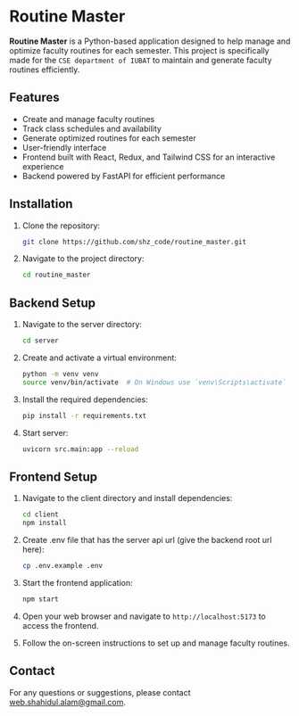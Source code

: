 # Routine Master

**Routine Master** is a Python-based application designed to help manage and optimize faculty routines for each semester. This project is specifically made for the `CSE department of IUBAT` to maintain and generate faculty routines efficiently.

## Features

- Create and manage faculty routines
- Track class schedules and availability
- Generate optimized routines for each semester
- User-friendly interface
- Frontend built with React, Redux, and Tailwind CSS for an interactive experience
- Backend powered by FastAPI for efficient performance

## Installation

1. Clone the repository:
   ```bash
   git clone https://github.com/shz_code/routine_master.git
   ```
2. Navigate to the project directory:
   ```bash
   cd routine_master
   ```

## Backend Setup

1. Navigate to the server directory:
   ```bash
   cd server
   ```
2. Create and activate a virtual environment:
   ```bash
   python -m venv venv
   source venv/bin/activate  # On Windows use `venv\Scripts\activate`
   ```
3. Install the required dependencies:

   ```bash
   pip install -r requirements.txt
   ```

4. Start server:
   ```bash
   uvicorn src.main:app --reload
   ```

## Frontend Setup

1. Navigate to the client directory and install dependencies:
   ```bash
   cd client
   npm install
   ```
2. Create .env file that has the server api url (give the backend root url here):

   ```bash
   cp .env.example .env
   ```

3. Start the frontend application:
   ```bash
   npm start
   ```
4. Open your web browser and navigate to `http://localhost:5173` to access the frontend.
5. Follow the on-screen instructions to set up and manage faculty routines.

## Contact

For any questions or suggestions, please contact [web.shahidul.alam@gmail.com](mailto:web.shahidul.alam@gmail.com).
